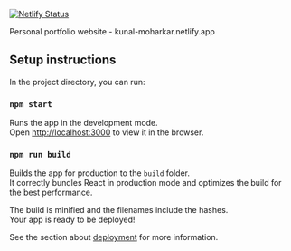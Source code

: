 [![Netlify Status](https://api.netlify.com/api/v1/badges/788d9dc3-6dbf-4f44-9b49-8d832695aac7/deploy-status)](https://app.netlify.com/sites/kunal-moharkar/deploys)

Personal portfolio website - kunal-moharkar.netlify.app

## Setup instructions

In the project directory, you can run:

### `npm start`

Runs the app in the development mode.<br />
Open [http://localhost:3000](http://localhost:3000) to view it in the browser.


### `npm run build`

Builds the app for production to the `build` folder.<br />
It correctly bundles React in production mode and optimizes the build for the best performance.

The build is minified and the filenames include the hashes.<br />
Your app is ready to be deployed!

See the section about [deployment](https://facebook.github.io/create-react-app/docs/deployment) for more information.

